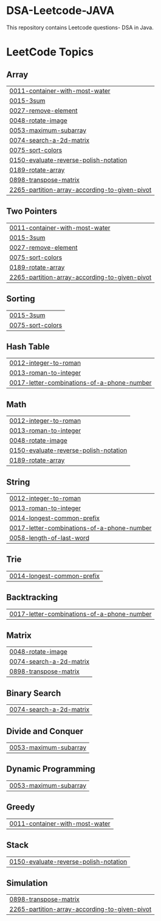 # DSA-Leetcode-JAVA
This repository contains Leetcode questions- DSA in Java.

<!---LeetCode Topics Start-->
# LeetCode Topics
## Array
|  |
| ------- |
| [0011-container-with-most-water](https://github.com/utkarshpatki50/DSA-Leetcode-JAVA/tree/master/0011-container-with-most-water) |
| [0015-3sum](https://github.com/utkarshpatki50/DSA-Leetcode-JAVA/tree/master/0015-3sum) |
| [0027-remove-element](https://github.com/utkarshpatki50/DSA-Leetcode-JAVA/tree/master/0027-remove-element) |
| [0048-rotate-image](https://github.com/utkarshpatki50/DSA-Leetcode-JAVA/tree/master/0048-rotate-image) |
| [0053-maximum-subarray](https://github.com/utkarshpatki50/DSA-Leetcode-JAVA/tree/master/0053-maximum-subarray) |
| [0074-search-a-2d-matrix](https://github.com/utkarshpatki50/DSA-Leetcode-JAVA/tree/master/0074-search-a-2d-matrix) |
| [0075-sort-colors](https://github.com/utkarshpatki50/DSA-Leetcode-JAVA/tree/master/0075-sort-colors) |
| [0150-evaluate-reverse-polish-notation](https://github.com/utkarshpatki50/DSA-Leetcode-JAVA/tree/master/0150-evaluate-reverse-polish-notation) |
| [0189-rotate-array](https://github.com/utkarshpatki50/DSA-Leetcode-JAVA/tree/master/0189-rotate-array) |
| [0898-transpose-matrix](https://github.com/utkarshpatki50/DSA-Leetcode-JAVA/tree/master/0898-transpose-matrix) |
| [2265-partition-array-according-to-given-pivot](https://github.com/utkarshpatki50/DSA-Leetcode-JAVA/tree/master/2265-partition-array-according-to-given-pivot) |
## Two Pointers
|  |
| ------- |
| [0011-container-with-most-water](https://github.com/utkarshpatki50/DSA-Leetcode-JAVA/tree/master/0011-container-with-most-water) |
| [0015-3sum](https://github.com/utkarshpatki50/DSA-Leetcode-JAVA/tree/master/0015-3sum) |
| [0027-remove-element](https://github.com/utkarshpatki50/DSA-Leetcode-JAVA/tree/master/0027-remove-element) |
| [0075-sort-colors](https://github.com/utkarshpatki50/DSA-Leetcode-JAVA/tree/master/0075-sort-colors) |
| [0189-rotate-array](https://github.com/utkarshpatki50/DSA-Leetcode-JAVA/tree/master/0189-rotate-array) |
| [2265-partition-array-according-to-given-pivot](https://github.com/utkarshpatki50/DSA-Leetcode-JAVA/tree/master/2265-partition-array-according-to-given-pivot) |
## Sorting
|  |
| ------- |
| [0015-3sum](https://github.com/utkarshpatki50/DSA-Leetcode-JAVA/tree/master/0015-3sum) |
| [0075-sort-colors](https://github.com/utkarshpatki50/DSA-Leetcode-JAVA/tree/master/0075-sort-colors) |
## Hash Table
|  |
| ------- |
| [0012-integer-to-roman](https://github.com/utkarshpatki50/DSA-Leetcode-JAVA/tree/master/0012-integer-to-roman) |
| [0013-roman-to-integer](https://github.com/utkarshpatki50/DSA-Leetcode-JAVA/tree/master/0013-roman-to-integer) |
| [0017-letter-combinations-of-a-phone-number](https://github.com/utkarshpatki50/DSA-Leetcode-JAVA/tree/master/0017-letter-combinations-of-a-phone-number) |
## Math
|  |
| ------- |
| [0012-integer-to-roman](https://github.com/utkarshpatki50/DSA-Leetcode-JAVA/tree/master/0012-integer-to-roman) |
| [0013-roman-to-integer](https://github.com/utkarshpatki50/DSA-Leetcode-JAVA/tree/master/0013-roman-to-integer) |
| [0048-rotate-image](https://github.com/utkarshpatki50/DSA-Leetcode-JAVA/tree/master/0048-rotate-image) |
| [0150-evaluate-reverse-polish-notation](https://github.com/utkarshpatki50/DSA-Leetcode-JAVA/tree/master/0150-evaluate-reverse-polish-notation) |
| [0189-rotate-array](https://github.com/utkarshpatki50/DSA-Leetcode-JAVA/tree/master/0189-rotate-array) |
## String
|  |
| ------- |
| [0012-integer-to-roman](https://github.com/utkarshpatki50/DSA-Leetcode-JAVA/tree/master/0012-integer-to-roman) |
| [0013-roman-to-integer](https://github.com/utkarshpatki50/DSA-Leetcode-JAVA/tree/master/0013-roman-to-integer) |
| [0014-longest-common-prefix](https://github.com/utkarshpatki50/DSA-Leetcode-JAVA/tree/master/0014-longest-common-prefix) |
| [0017-letter-combinations-of-a-phone-number](https://github.com/utkarshpatki50/DSA-Leetcode-JAVA/tree/master/0017-letter-combinations-of-a-phone-number) |
| [0058-length-of-last-word](https://github.com/utkarshpatki50/DSA-Leetcode-JAVA/tree/master/0058-length-of-last-word) |
## Trie
|  |
| ------- |
| [0014-longest-common-prefix](https://github.com/utkarshpatki50/DSA-Leetcode-JAVA/tree/master/0014-longest-common-prefix) |
## Backtracking
|  |
| ------- |
| [0017-letter-combinations-of-a-phone-number](https://github.com/utkarshpatki50/DSA-Leetcode-JAVA/tree/master/0017-letter-combinations-of-a-phone-number) |
## Matrix
|  |
| ------- |
| [0048-rotate-image](https://github.com/utkarshpatki50/DSA-Leetcode-JAVA/tree/master/0048-rotate-image) |
| [0074-search-a-2d-matrix](https://github.com/utkarshpatki50/DSA-Leetcode-JAVA/tree/master/0074-search-a-2d-matrix) |
| [0898-transpose-matrix](https://github.com/utkarshpatki50/DSA-Leetcode-JAVA/tree/master/0898-transpose-matrix) |
## Binary Search
|  |
| ------- |
| [0074-search-a-2d-matrix](https://github.com/utkarshpatki50/DSA-Leetcode-JAVA/tree/master/0074-search-a-2d-matrix) |
## Divide and Conquer
|  |
| ------- |
| [0053-maximum-subarray](https://github.com/utkarshpatki50/DSA-Leetcode-JAVA/tree/master/0053-maximum-subarray) |
## Dynamic Programming
|  |
| ------- |
| [0053-maximum-subarray](https://github.com/utkarshpatki50/DSA-Leetcode-JAVA/tree/master/0053-maximum-subarray) |
## Greedy
|  |
| ------- |
| [0011-container-with-most-water](https://github.com/utkarshpatki50/DSA-Leetcode-JAVA/tree/master/0011-container-with-most-water) |
## Stack
|  |
| ------- |
| [0150-evaluate-reverse-polish-notation](https://github.com/utkarshpatki50/DSA-Leetcode-JAVA/tree/master/0150-evaluate-reverse-polish-notation) |
## Simulation
|  |
| ------- |
| [0898-transpose-matrix](https://github.com/utkarshpatki50/DSA-Leetcode-JAVA/tree/master/0898-transpose-matrix) |
| [2265-partition-array-according-to-given-pivot](https://github.com/utkarshpatki50/DSA-Leetcode-JAVA/tree/master/2265-partition-array-according-to-given-pivot) |
<!---LeetCode Topics End-->